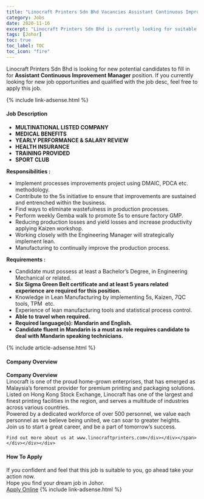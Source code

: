 ```yaml
---
title: "Linocraft Printers Sdn Bhd Vacancies Assistant Continuous Improvement Manager" 
category: Jobs 
date: 2020-11-16 
excerpt: "Linocraft Printers Sdn Bhd is currently looking for suitable person to fill in the Assistant Continuous Improvement Manager which positioned at Johor" 
tags: [Johor] 
toc: true 
toc_label: TOC 
toc_icon: "fire" 
--- 
```


<p>Linocraft Printers Sdn Bhd is looking for new potential candidates to fill in for <b>Assistant Continuous Improvement Manager</b> position. If you currently looking for new job opportunities and qualified with the job desc, feel free to apply this job.
</p>{% include link-adsense.html %} 
<div><div><div><h4>Job Description</h4></div></div><div><div><span><div><ul><li><strong>MULTINATIONAL LISTED COMPANY</strong></li><li><strong>MEDICAL BENEFITS</strong></li><li><strong>YEARLY PERFORMANCE &amp; SALARY REVIEW</strong></li><li><strong>HEALTH INSURANCE</strong></li><li><strong>TRAINING PROVIDED</strong></li><li><strong>SPORT CLUB</strong></li></ul><div><strong>Responsibilities :</strong></div><ul><li>Implement processes improvements project using DMAIC, PDCA etc. methodology.</li><li>Contribute to the 5s initiative to ensure that improvements are sustained and entrenched within the business.</li><li>Find ways to eliminate wastefulness in production processes.</li><li>Perform weekly Gemba walk to promote 5s to ensure factory GMP.</li><li>Reducing production losses and yield losses and increase productivity applying Kaizen workshop.</li><li>Working closely with the Engineering Manager will strategically implement lean.</li><li>Manufacturing to continually improve the production process.</li></ul><div><strong>Requirements :</strong></div><ul><li>Candidate must possess at least a Bachelor&#8217;s Degree, in Engineering Mechanical or related.</li><li><strong>Six Sigma Green Belt certificate and at least 5 years related experience are required for this position.</strong></li><li>Knowledge in Lean Manufacturing by implementing 5s, Kaizen, 7QC tools, TPM&#160; etc.</li><li>Experience of lean manufacturing tools and statistical process control.</li><li><strong>Able to travel when required.</strong></li><li><strong>Required language(s): Mandarin and English.</strong></li><li><strong>Candidate fluent in Mandarin is a must as role requires candidate to deal with Mandarin speaking technicians.</strong></li></ul></div></span></div></div></div> 
{% include article-adsense.html %} 
<div><div><div><h4>Company Overview</h4></div></div><div><div><span><div><div>
<strong>Company Overview</strong></div>
<div>
<div>
		Linocraft is one of the proud home-grown enterprises, that has emerged as Malaysia&#8217;s foremost provider for premium printing and packaging solutions.</div>
<div>
		Listed on Hong Kong Stock Exchange, Linocraft has one of the largest and finest printing facilities in the region, and serves a multitude of industries across various countries.</div>
<div>
		Powered by a dedicated workforce of over 500 personnel, we value each personnel as we believe being united, we can soar to greater heights.</div>
<div>
		Join us to start a great career, and be a part of tomorrow&#8217;s success.</div>
	
	Find out more about us at www.linocraftprinters.com</div></div></span></div></div></div> 
#### How To Apply 
If you confident and feel that this job is suitable to you, go ahead take your action now. <br/> 
Hope you find your dream job in Johor. <br/> 
<a href="https://www.jobstreet.com.my/en/job/assistant-continuous-improvement-manager-4421672?jobId=jobstreet-my-job-4421672&sectionRank=18&token=0~23767195-539d-435e-a4e8-c1e0dc4a42eb&fr=SRP%20View%20In%20New%20Ta" class="btn btn--info" target="_blank" rel="nofollow noopenner">Apply Online</a> 
{% include link-adsense.html %} 